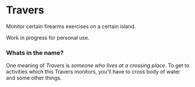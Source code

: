 # Travers

Monitor certain firearms exercises on a certain island.

Work in progress for personal use.


### Whats in the name?

One meaning of _Travers_ is _someone who lives at a crossing place_. To get to activities which this Travers monitors, you'll have to cross body of water and some other things.
